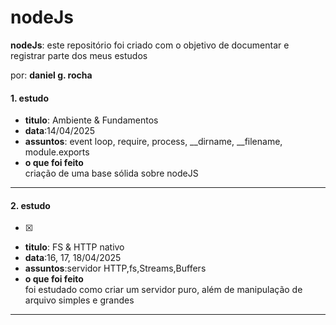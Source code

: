 # nodeJs

**nodeJs**: este repositório foi criado com o objetivo de documentar e registrar parte dos meus estudos

por: **daniel g. rocha**

#### 1. estudo 
- **titulo**: Ambiente & Fundamentos
- **data**:14/04/2025
- **assuntos**: event loop, require, process, __dirname, __filename, module.exports
- **o que foi feito**  
criação de uma base sólida sobre nodeJS
---
#### 2. estudo
- [x]
- **titulo**: FS & HTTP nativo
- **data**:16, 17, 18/04/2025
- **assuntos**:servidor HTTP,fs,Streams,Buffers
- **o que foi feito**  
foi estudado como criar um servidor puro, além de manipulação de arquivo simples e grandes
---